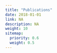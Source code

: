 ```yaml
---
title: "Publications"
date: 2018-01-01
link: NA
description: NA
weight: 10
sitemap:
  priority: 0.6
  weight: 0.5
---
```

